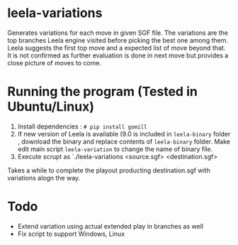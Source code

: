 # leela-variations

Generates variations for each move in given SGF file. The variations are the top branches
Leela engine visited before picking the best one among them. Leela suggests the first top
move and a expected list of move beyond that. It is not confirmed as further evaluation is
done in next move but provides a close picture of moves to come.

# Running the program (Tested in Ubuntu/Linux)
1. Install dependencies : `# pip install gomill`
2. If new version of Leela is available (9.0 is included in `leela-binary` folder , download the binary and replace contents of `leela-binary` folder. Make edit main script `leela-variation` to change the name of binary file.
3. Execute scrupt as `./leela-variations <source.sgf> <destination.sgf>

Takes a while to complete the playout producting destination.sgf with variations alogn the way.

# Todo
- Extend variation using actual extended play in branches as well
- Fix script to support Windows, Linux 